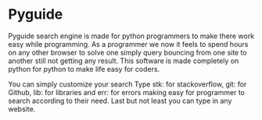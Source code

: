 # Pyguide
Pyguide search engine is made for python programmers to make there work easy while  programming. As a programmer we now it feels to spend hours on any other  browser to solve one simply query bouncing from one site to another still not getting any result. This software is made completely on python for python to make life easy for coders.

You can simply customize your search Type stk: for stackoverflow, git: for Github, lib: for libraries and err: for errors making easy for programmer to search according to their need.
Last but not least you can type in any website.

